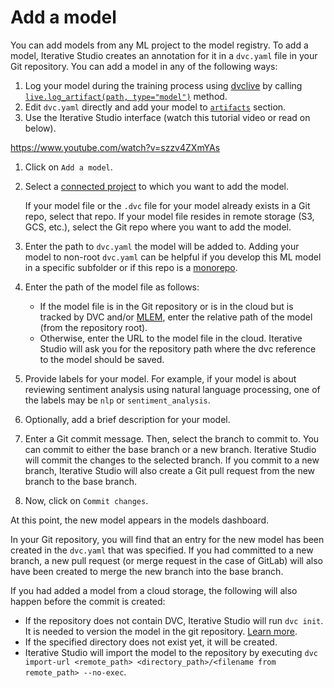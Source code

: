 # Add a model

You can add models from any ML project to the model registry. To add a model,
Iterative Studio creates an annotation for it in a `dvc.yaml` file in your Git
repository. You can add a model in any of the following ways:

1. Log your model during the training process using [dvclive] by calling
   [`live.log_artifact(path, type="model")`][log_artifact] method.
2. Edit `dvc.yaml` directly and add your model to [`artifacts`] section.
3. Use the Iterative Studio interface (watch this tutorial video or read on
   below).

https://www.youtube.com/watch?v=szzv4ZXmYAs

1. Click on `Add a model`.

2. Select a [connected project] to which you want to add the model.

   <admon>

   If your model file or the `.dvc` file for your model already exists in a Git
   repo, select that repo. If your model file resides in remote storage (S3,
   GCS, etc.), select the Git repo where you want to add the model.

   </admon>

3. Enter the path to `dvc.yaml` the model will be added to. Adding your model to
   non-root `dvc.yaml` can be helpful if you develop this ML model in a specific
   subfolder or if this repo is a
   [monorepo](/doc/studio/user-guide/projects-and-experiments/configure-a-project#monorepo).

4. Enter the path of the model file as follows:

   - If the model file is in the Git repository or is in the cloud but is
     tracked by DVC and/or [MLEM], enter the relative path of the model (from
     the repository root).
   - Otherwise, enter the URL to the model file in the cloud. Iterative Studio
     will ask you for the repository path where the dvc reference to the model
     should be saved.

5. Provide labels for your model. For example, if your model is about reviewing
   sentiment analysis using natural language processing, one of the labels may
   be `nlp` or `sentiment_analysis`.

6. Optionally, add a brief description for your model.

7. Enter a Git commit message. Then, select the branch to commit to. You can
   commit to either the base branch or a new branch. Iterative Studio will
   commit the changes to the selected branch. If you commit to a new branch,
   Iterative Studio will also create a Git pull request from the new branch to
   the base branch.

8. Now, click on `Commit changes`.

At this point, the new model appears in the models dashboard.

In your Git repository, you will find that an entry for the new model has been
created in the `dvc.yaml` that was specified. If you had committed to a new
branch, a new pull request (or merge request in the case of GitLab) will also
have been created to merge the new branch into the base branch.

If you had added a model from a cloud storage, the following will also happen
before the commit is created:

- If the repository does not contain DVC, Iterative Studio will run `dvc init`.
  It is needed to version the model in the git repository.
  [Learn more](/doc/command-reference/init).
- If the specified directory does not exist yet, it will be created.
- Iterative Studio will import the model to the repository by executing
  `dvc import-url <remote_path> <directory_path>/<filename from remote_path> --no-exec`.

[connected project]:
  /doc/studio/user-guide/projects-and-experiments/create-a-project
[gto]: https://mlem.ai/doc/gto
[mlem]: https://mlem.ai/
[dvclive]: /doc/dvclive
[log_artifact]: /doc/dvclive/live/log_artifact
[`artifacts`]: /doc/user-guide/project-structure/dvcyaml-files#artifacts
